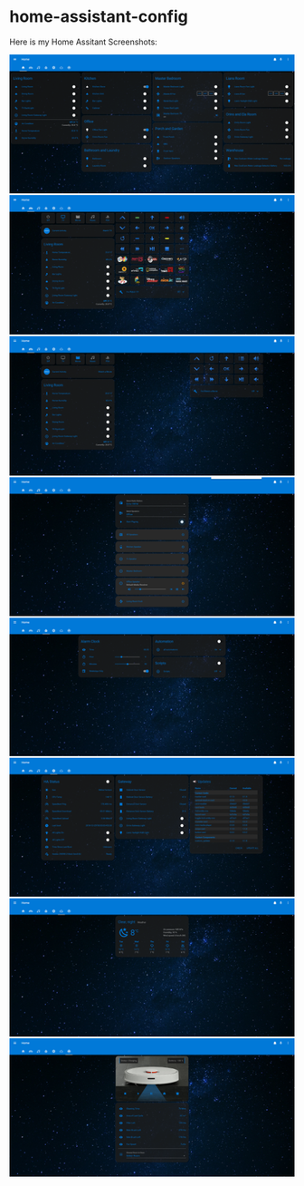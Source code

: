 # home-assistant-config

Here is my Home Assitant Screenshots:


<img src="https://github.com/tomerbs/home-assistant-config/blob/master/Screenshots/Home.PNG" style="max-width:100%;">
<img src="https://github.com/tomerbs/home-assistant-config/blob/master/Screenshots/Media_Watch_TV.PNG" style="max-width:100%;">
<img src="https://github.com/tomerbs/home-assistant-config/blob/master/Screenshots/Media_Watch_Movie.PNG" style="max-width:100%;">
<img src="https://github.com/tomerbs/home-assistant-config/blob/master/Screenshots/Media_Players.PNG" style="max-width:100%;">
<img src="https://github.com/tomerbs/home-assistant-config/blob/master/Screenshots/Alarm+Automations+Scripts.PNG" style="max-width:100%;">
<img src="https://github.com/tomerbs/home-assistant-config/blob/master/Screenshots/Settings.PNG" style="max-width:100%;">
<img src="https://github.com/tomerbs/home-assistant-config/blob/master/Screenshots/Weather.PNG" style="max-width:100%;">
<img src="https://github.com/tomerbs/home-assistant-config/blob/master/Screenshots/Xiaomi_Vacuum.PNG" style="max-width:100%;">
